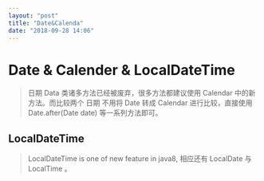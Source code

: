 ```yaml
---
layout: "post"
title: "Date&Calenda"
date: "2018-09-28 14:06"
---
```


# Date & Calender & LocalDateTime

> 日期 Data 类诸多方法已经被废弃，很多方法都建议使用 Calendar 中的新方法。而比较两个 日期 不用将 Date 转成 Calendar 进行比较，直接使用 Date.after(Date date) 等一系列方法即可。

## LocalDateTime

> LocalDateTime is one of new feature in java8, 相应还有 LocalDate 与 LocalTime 。
